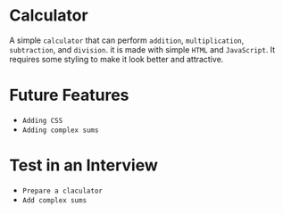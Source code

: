 # Calculator
A simple `calculator` that can perform `addition`, `multiplication`, `subtraction`, and `division`. it is made with simple `HTML` and `JavaScript`. It requires some styling to make it look better and attractive.


# Future Features
- `Adding CSS`
- `Adding complex sums`

# Test in an Interview
- `Prepare a claculator`
- `Add complex sums`


